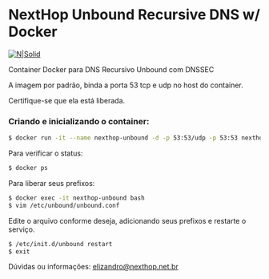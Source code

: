 # NextHop Unbound Recursive DNS w/ Docker

[![N|Solid](http://www.nexthop.net.br/static/images/logo.png)](http://www.nexthop.net.br)

Container Docker para DNS Recursivo Unbound com DNSSEC


A imagem por padrão, binda a porta 53 tcp e udp no host do container.

Certifique-se que ela está liberada.

### Criando e inicializando o container:

```sh
$ docker run -it --name nexthop-unbound -d -p 53:53/udp -p 53:53 nexthopsolutions/docker-unbound
```

Para verificar o status:

```sh
$ docker ps
```
 
Para liberar seus prefixos:

```sh
$ docker exec -it nexthop-unbound bash
$ vim /etc/unbound/unbound.conf
```

Edite o arquivo conforme deseja, adicionando seus prefixos e restarte o serviço.

```sh
$ /etc/init.d/unbound restart
$ exit
```

Dúvidas ou informações: <elizandro@nexthop.net.br>
